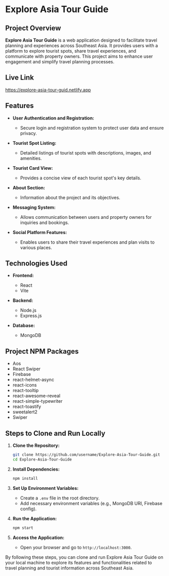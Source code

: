 


 

# Explore Asia Tour Guide

## Project Overview

**Explore Asia Tour Guide** is a web application designed to facilitate travel planning and experiences across Southeast Asia. It provides users with a platform to explore tourist spots, share travel experiences, and communicate with property owners. This project aims to enhance user engagement and simplify travel planning processes.


## Live Link 

  <https://explore-asia-tour-guid.netlify.app>

## Features

- **User Authentication and Registration:**
  - Secure login and registration system to protect user data and ensure privacy.

- **Tourist Spot Listing:**
  - Detailed listings of tourist spots with descriptions, images, and amenities.

- **Tourist Card View:**
  - Provides a concise view of each tourist spot's key details.

- **About Section:**
  - Information about the project and its objectives.

- **Messaging System:**
  - Allows communication between users and property owners for inquiries and bookings.

- **Social Platform Features:**
  - Enables users to share their travel experiences and plan visits to various places.

## Technologies Used

- **Frontend:**
  - React
  - Vite

- **Backend:**
  - Node.js
  - Express.js

- **Database:**
  - MongoDB

## Project NPM Packages

- Aos
- React Swiper
- Firebase
- react-helmet-async
- react-icons
- react-tooltip
- react-awesome-reveal
- react-simple-typewriter
- react-toastify
- sweetalert2
- Swiper

## Steps to Clone and Run Locally

1. **Clone the Repository:**
   ```bash
   git clone https://github.com/username/Explore-Asia-Tour-Guide.git
   cd Explore-Asia-Tour-Guide
   ```

2. **Install Dependencies:**
   ```bash
   npm install
   ```

3. **Set Up Environment Variables:**
   - Create a `.env` file in the root directory.
   - Add necessary environment variables (e.g., MongoDB URI, Firebase config).

4. **Run the Application:**
   ```bash
   npm start
   ```

5. **Access the Application:**
   - Open your browser and go to `http://localhost:3000`.

By following these steps, you can clone and run Explore Asia Tour Guide on your local machine to explore its features and functionalities related to travel planning and tourist information across Southeast Asia.

   


